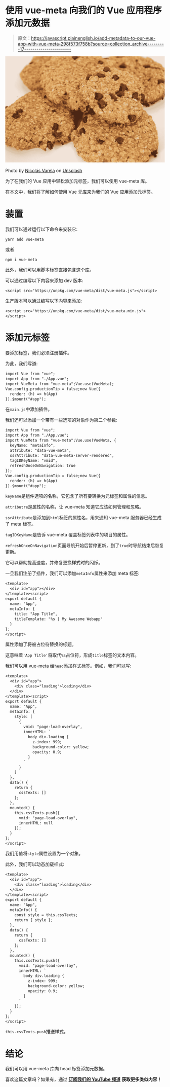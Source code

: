# 使用 vue-meta 向我们的 Vue 应用程序添加元数据

> 原文：<https://javascript.plainenglish.io/add-metadata-to-our-vue-app-with-vue-meta-298f573f758b?source=collection_archive---------17----------------------->

![](img/20de70160fdc09aa6b53f80e2989a1b7.png)

Photo by [Nicolás Varela](https://unsplash.com/@polygraph?utm_source=medium&utm_medium=referral) on [Unsplash](https://unsplash.com?utm_source=medium&utm_medium=referral)

为了在我们的 Vue 应用中轻松添加元标签，我们可以使用 vue-meta 库。

在本文中，我们将了解如何使用 Vue 元库来为我们的 Vue 应用添加元标签。

# 装置

我们可以通过运行以下命令来安装它:

```
yarn add vue-meta
```

或者

```
npm i vue-meta
```

此外，我们可以用脚本标签直接包含这个库。

可以通过编写以下内容来添加 dev 版本:

```
<script src="https://unpkg.com/vue-meta/dist/vue-meta.js"></script>
```

生产版本可以通过编写以下内容来添加:

```
<script src="https://unpkg.com/vue-meta/dist/vue-meta.min.js"></script>
```

# 添加元标签

要添加标签，我们必须注册插件。

为此，我们写道:

```
import Vue from "vue";
import App from "./App.vue";
import VueMeta from "vue-meta";Vue.use(VueMeta);
Vue.config.productionTip = false;new Vue({
  render: (h) => h(App)
}).$mount("#app");
```

在`main.js`中添加插件。

我们还可以添加一个带有一些选项的对象作为第二个参数:

```
import Vue from "vue";
import App from "./App.vue";
import VueMeta from "vue-meta";Vue.use(VueMeta, {
  keyName: "metaInfo",
  attribute: "data-vue-meta",
  ssrAttribute: "data-vue-meta-server-rendered",
  tagIDKeyName: "vmid",
  refreshOnceOnNavigation: true
});
Vue.config.productionTip = false;new Vue({
  render: (h) => h(App)
}).$mount("#app");
```

`keyName`是组件选项的名称，它包含了所有要转换为元标签和属性的信息。

`attributre`是属性的名称，让 vue-meta 知道它应该如何管理和忽略。

`ssrAttribute`是添加到`html`标签的属性名，用来通知 vue-meta 服务器已经生成了 meta 标签。

`tagIDKeyName`是告诉 vue-meta 覆盖标签列表中的项目的属性。

`refreshOnceOnNavigation`页面导航开始后暂停更新，到了`true`时导航结束后恢复更新。

它可以帮助提高速度，并修复更换样式时的闪烁。

一旦我们注册了插件，我们可以添加`metaInfo`属性来添加 meta 标签:

```
<template>
  <div id="app"></div>
</template><script>
export default {
  name: "App",
  metaInfo: {
    title: "App Title",
    titleTemplate: "%s | My Awesome Webapp"
  }
};
</script>
```

属性添加了将被占位符替换的标题。

这意味着`'App Title'`将取代`%s`占位符，形成`title`标签的文本内容。

我们可以用 vue-meta 给`head`添加样式标签。例如，我们可以写:

```
<template>
  <div id="app">
    <div class="loading">loading</div>
  </div>
</template><script>
export default {
  name: "App",
  metaInfo: {
    style: [
      {
        vmid: "page-load-overlay",
        innerHTML: `
          body div.loading {
            z-index: 999;
            background-color: yellow;
            opacity: 0.9;
          }
        `
      }
    ]
  },
  data() {
    return {
      cssTexts: []
    };
  },
  mounted() {
    this.cssTexts.push({
      vmid: "page-load-overlay",
      innerHTML: null
    });
  }
};
</script>
```

我们用值将`style`属性设置为一个对象。

此外，我们可以动态加载样式:

```
<template>
  <div id="app">
    <div class="loading">loading</div>
  </div>
</template><script>
export default {
  name: "App",
  metaInfo() {
    const style = this.cssTexts;
    return { style };
  },
  data() {
    return {
      cssTexts: []
    };
  },
  mounted() {
    this.cssTexts.push({
      vmid: "page-load-overlay",
      innerHTML: `
        body div.loading {
          z-index: 999;
          background-color: yellow;
          opacity: 0.9;
        }
      `
    });
  }
};
</script>
```

`this.cssTexts.push`推送样式。

# 结论

我们可以用 vue-meta 库向 head 标签添加元数据。

喜欢这篇文章吗？如果有，通过 [**订阅我们的 YouTube 频道**](https://www.youtube.com/channel/UCtipWUghju290NWcn8jhyAw?sub_confirmation=true) **获取更多类似内容！**